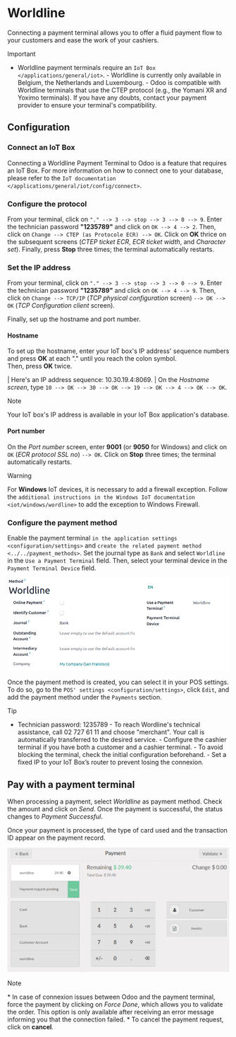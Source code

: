 # Worldline

Connecting a payment terminal allows you to offer a fluid payment flow
to your customers and ease the work of your cashiers.

> [!IMPORTANT]
> - Worldline payment terminals require an
> `IoT Box </applications/general/iot>`. - Worldline is currently only
> available in Belgium, the Netherlands and Luxembourg. - Odoo is
> compatible with Worldline terminals that use the CTEP protocol (e.g.,
> the Yomani XR and Yoximo terminals). If you have any doubts, contact
> your payment provider to ensure your terminal's compatibility.

## Configuration

### Connect an IoT Box

Connecting a Worldline Payment Terminal to Odoo is a feature that
requires an IoT Box. For more information on how to connect one to your
database, please refer to the
`IoT documentation </applications/general/iot/config/connect>`.

### Configure the protocol

From your terminal, click on `"." --> 3 --> stop --> 3 --> 0 --> 9`.
Enter the technician password **"1235789"** and click on
`OK --> 4 --> 2`. Then, click on
`Change --> CTEP (as Protocole ECR) --> OK`. Click on **OK** thrice on
the subsequent screens (*CTEP ticket ECR*, *ECR ticket width*, and
*Character set*). Finally, press **Stop** three times; the terminal
automatically restarts.

### Set the IP address

From your terminal, click on `"." --> 3 --> stop --> 3 --> 0 --> 9`.
Enter the technician password **"1235789"** and click on
`OK --> 4 --> 9`. Then, click on `Change --> TCP/IP` (*TCP physical
configuration* screen) `--> OK -->
OK` (*TCP Configuration client* screen).

Finally, set up the hostname and port number.

#### Hostname

To set up the hostname, enter your IoT box's IP address' sequence
numbers and press **OK** at each "." until you reach the colon symbol.  
Then, press **OK** twice.

<div class="example">

\| Here's an IP address sequence:
<span class="title-ref">10.30.19.4:8069</span>. \| On the *Hostname
screen*, type `10 --> OK --> 30 --> OK --> 19 --> OK --> 4
--> OK --> OK`.

</div>

> [!NOTE]
> Your IoT box's IP address is available in your IoT Box application's
> database.

#### Port number

On the *Port number* screen, enter **9001** (or **9050** for Windows)
and click on `OK` (*ECR protocol SSL no*) `--> OK`. Click on **Stop**
three times; the terminal automatically restarts.

> [!WARNING]
> For **Windows** IoT devices, it is necessary to add a firewall
> exception. Follow the
> `additional instructions in the Windows IoT documentation <iot/windows/wordline>`
> to add the exception to Windows Firewall.

### Configure the payment method

Enable the payment terminal
`in the application settings <configuration/settings>` and
`create the related payment method <../../payment_methods>`. Set the
journal type as `Bank` and select `Worldline` in the
`Use a Payment Terminal` field. Then, select your terminal device in the
`Payment Terminal Device` field.

![image](worldline/worldline-payment-terminals.png)

Once the payment method is created, you can select it in your POS
settings. To do so, go to the `POS' settings <configuration/settings>`,
click `Edit`, and add the payment method under the `Payments` section.

<div id="worldline/yomani-info">

> [!TIP]
> - Technician password: <span class="title-ref">1235789</span> - To
> reach Wordline's technical assistance, call <span class="title-ref">02
> 727 61 11</span> and choose "merchant". Your call is automatically
> transferred to the desired service. - Configure the cashier terminal
> if you have both a customer and a cashier terminal. - To avoid
> blocking the terminal, check the initial configuration beforehand. -
> Set a fixed IP to your IoT Box’s router to prevent losing the
> connexion.

</div>

## Pay with a payment terminal

When processing a payment, select *Worldline* as payment method. Check
the amount and click on *Send*. Once the payment is successful, the
status changes to *Payment Successful*.

Once your payment is processed, the type of card used and the
transaction ID appear on the payment record.

<img src="worldline/worldline-payment.png" class="align-center"
alt="image" />

> [!NOTE]
> \* In case of connexion issues between Odoo and the payment terminal,
> force the payment by clicking on *Force Done*, which allows you to
> validate the order. This option is only available after receiving an
> error message informing you that the connection failed. \* To cancel
> the payment request, click on **cancel**.
